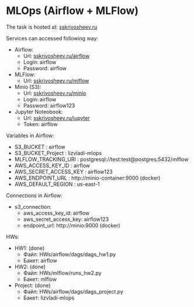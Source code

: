 # MLOps (Airflow + MLFlow)

The task is hosted at: [sskrivosheev.ru](http://sskrivosheev.ru/)

Services can accessed following way:
- Airflow:  
    * Url:          [sskrivosheev.ru/airflow](http://sskrivosheev.ru/airflow)
    * Login:        airflow
    * Password:     airflow
- MLFlow:  
    * Url:          [sskrivosheev.ru/mlflow](http://sskrivosheev.ru/mlflow)
- Minio (S3):  
    * Url:          [sskrivosheev.ru/minio](http://sskrivosheev.ru/minio)
    * Login:        airflow
    * Password:     airflow123
- Jupyter Noteobook:
    * Url:          [sskrivosheev.ru/jupyter](http://sskrivosheev.ru/jupyter)
    * Token:        airflow

Variables in Airflow:
- S3_BUCKET :               airflow
- S3_BUCKET_Project :       lizvladi-mlops
- MLFLOW_TRACKING_URI :     postgresql://test:test@postgres:5432/mlflow
- AWS_ACCESS_KEY_ID :       airflow
- AWS_SECRET_ACCESS_KEY :   airflow123
- AWS_ENDPOINT_URL :        http://minio-container:9000 (docker)
- AWS_DEFAULT_REGION :      us-east-1

Connections in Airflow:
- s3_connection:  
    * aws_access_key_id:        airflow
    * aws_secret_access_key:    airflow123
    * endpoint_url:             http://minio:9000 (docker)

HWs:
- HW1: (done)      
    - Файл: HWs/airflow/dags/dags_hw1.py
    - Бакет: airflow
- HW2: (done)      
    - Файл: HWs/mlflow/runs_hw2.py
    - Бакет: mlflow
- Project: (done)  
    - Файл: HWs/airflow/dags/dags_project.py
    - Бакет: lizvladi-mlops
